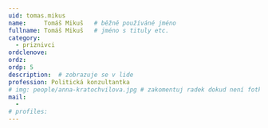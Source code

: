 ```yaml
---
uid: tomas.mikus
name:     Tomáš Mikuš  	# běžně používáné jméno
fullname: Tomáš Mikuš 	# jméno s tituly etc.
category:
  - priznivci
ordclenove: 
ordz:
ordp: 5
description:  # zobrazuje se v lide
profession: Politická konzultantka
# img: people/anna-kratochvilova.jpg # zakomentuj radek dokud není fotka
mail:
  - 
# profiles:
---
```

